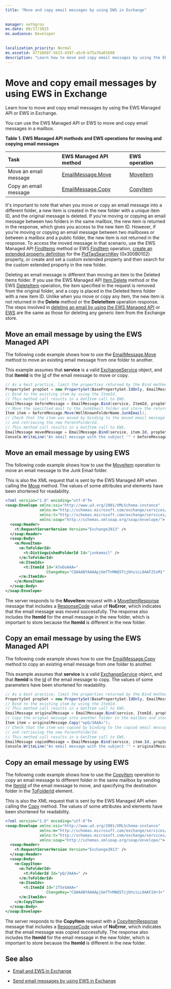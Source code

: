 ```yaml
---
title: "Move and copy email messages by using EWS in Exchange"
 
 
manager: sethgros
ms.date: 09/17/2015
ms.audience: Developer
 
 
localization_priority: Normal
ms.assetid: 4771668f-5623-4397-a5c0-b75a7ba01698
description: "Learn how to move and copy email messages by using the EWS Managed API or EWS in Exchange."
---
```


# Move and copy email messages by using EWS in Exchange

Learn how to move and copy email messages by using the EWS Managed API or EWS in Exchange.
  
You can use the EWS Managed API or EWS to move and copy email messages in a mailbox.
  
**Table 1. EWS Managed API methods and EWS operations for moving and copying email messages**

|**Task**|**EWS Managed API method**|**EWS operation**|
|:-----|:-----|:-----|
|Move an email message  <br/> |[EmailMessage.Move](http://msdn.microsoft.com/en-us/library/office/microsoft.exchange.webservices.data.emailmessage.move%28v=exchg.80%29.aspx) <br/> |[MoveItem](http://msdn.microsoft.com/library/dcf40fa7-7796-4a5c-bf5b-7a509a18d208%28Office.15%29.aspx) <br/> |
|Copy an email message  <br/> |[EmailMessage.Copy](http://msdn.microsoft.com/en-us/library/office/microsoft.exchange.webservices.data.emailmessage.copy%28v=exchg.80%29.aspx) <br/> |[CopyItem](http://msdn.microsoft.com/library/bcc68f9e-d511-4c29-bba6-ed535524624a%28Office.15%29.aspx) <br/> |
   
It's important to note that when you move or copy an email message into a different folder, a new item is created in the new folder with a unique item ID, and the original message is deleted. If you're moving or copying an email message between two folders in the same mailbox, the new item is returned in the response, which gives you access to the new item ID. However, if you're moving or copying an email message between two mailboxes or between a mailbox and a public folder, the new item is not returned in the response. To access the moved message in that scenario, use the EWS Managed API [FindItems](http://msdn.microsoft.com/en-us/library/microsoft.exchange.webservices.data.exchangeservice.finditems%28v=exchg.80%29.aspx) method or EWS [FindItem](http://msdn.microsoft.com/library/ebad6aae-16e7-44de-ae63-a95b24539729%28Office.15%29.aspx) operation, [create an extended property definition](properties-and-extended-properties-in-ews-in-exchange.md) for the [PidTagSearchKey](http://msdn.microsoft.com/en-us/library/cc839918.aspx) (0x300B0102) property, or create and set a custom extended property and then search for the custom extended property in the new folder. 
  
Deleting an email message is different than moving an item to the Deleted Items folder. If you use the EWS Managed API [Item.Delete](http://msdn.microsoft.com/en-us/library/office/dd635072%28v=exchg.80%29.aspx) method or the EWS [DeleteItem](../web-service-reference/deleteitem-operation.md) operation, the item specified in the request is removed from the original folder, and a copy is placed in the Deleted Items folder with a new item ID. Unlike when you move or copy any item, the new item is not returned in the **Delete** method or the **DeleteItem** operation response. The steps involved in [deleting an email by using the EWS Managed API](how-to-work-with-exchange-mailbox-items-by-using-ews-in-exchange.md#bk_deleteewsma) or [EWS](how-to-work-with-exchange-mailbox-items-by-using-ews-in-exchange.md#bk_deleteews) are the same as those for deleting any generic item from the Exchange store. 
  
## Move an email message by using the EWS Managed API
<a name="bk_moveewsma"> </a>

The following code example shows how to use the [EmailMessage.Move](http://msdn.microsoft.com/en-us/library/office/microsoft.exchange.webservices.data.emailmessage.move%28v=exchg.80%29.aspx) method to move an existing email message from one folder to another. 
  
This example assumes that **service** is a valid [ExchangeService](http://msdn.microsoft.com/en-us/library/microsoft.exchange.webservices.data.exchangeservice%28v=exchg.80%29.aspx) object, and that **ItemId** is the [Id](http://msdn.microsoft.com/en-us/library/office/microsoft.exchange.webservices.data.item.id%28v=exchg.80%29.aspx) of the email message to move or copy. 
  
```cs
// As a best practice, limit the properties returned by the Bind method to only those that are required.
PropertySet propSet = new PropertySet(BasePropertySet.IdOnly, EmailMessageSchema.Subject, EmailMessageSchema.ParentFolderId);
// Bind to the existing item by using the ItemId.
// This method call results in a GetItem call to EWS.
EmailMessage beforeMessage = EmailMessage.Bind(service, ItemId, propSet);
// Move the specified mail to the JunkEmail folder and store the returned item.
Item item = beforeMessage.Move(WellKnownFolderName.JunkEmail);
// Check that the item was moved by binding to the moved email message 
// and retrieving the new ParentFolderId.
// This method call results in a GetItem call to EWS.
EmailMessage movedMessage = EmailMessage.Bind(service, item.Id, propSet);
Console.WriteLine("An email message with the subject '" + beforeMessage.Subject + "' has been moved from the '" + beforeMessage.ParentFolderId + "' folder to the '" + movedMessage.ParentFolderId + "' folder.");
```

## Move an email message by using EWS
<a name="bk_moveews"> </a>

The following code example shows how to use the [MoveItem](http://msdn.microsoft.com/library/dcf40fa7-7796-4a5c-bf5b-7a509a18d208%28Office.15%29.aspx) operation to move an email message to the Junk Email folder. 
  
This is also the XML request that is sent by the EWS Managed API when calling the [Move](http://msdn.microsoft.com/en-us/library/office/microsoft.exchange.webservices.data.emailmessage.move%28v=exchg.80%29.aspx) method. The values of some attributes and elements have been shortened for readability. 
  
```XML
<?xml version="1.0" encoding="utf-8"?>
<soap:Envelope xmlns:xsi="http://www.w3.org/2001/XMLSchema-instance"
               xmlns:m="http://schemas.microsoft.com/exchange/services/2006/messages"
               xmlns:t="http://schemas.microsoft.com/exchange/services/2006/types"
               xmlns:soap="http://schemas.xmlsoap.org/soap/envelope/">
  <soap:Header>
    <t:RequestServerVersion Version="Exchange2013" />
  </soap:Header>
  <soap:Body>
    <m:MoveItem>
      <m:ToFolderId>
        <t:DistinguishedFolderId Id="junkemail" />
      </m:ToFolderId>
      <m:ItemIds>
        <t:ItemId Id="AfwDoAAA="
                  ChangeKey="CQAAABYAAAApjGm7TnMWQ5TzjbhziLL0AAF25sM1" />
      </m:ItemIds>
    </m:MoveItem>
  </soap:Body>
</soap:Envelope>
```

The server responds to the **MoveItem** request with a [MoveItemResponse](http://msdn.microsoft.com/library/77be5104-1e09-4d50-abec-4fadb3a230e5%28Office.15%29.aspx) message that includes a [ResponseCode](http://msdn.microsoft.com/library/4b84d670-74c9-4d6d-84e7-f0a9f76f0d93%28Office.15%29.aspx) value of **NoError**, which indicates that the email message was moved successfully. The response also includes the **ItemId** for the email message in the new folder, which is important to store because the **ItemId** is different in the new folder. 
  
## Copy an email message by using the EWS Managed API
<a name="bk_copyewsma"> </a>

The following code example shows how to use the [EmailMessage.Copy](http://msdn.microsoft.com/en-us/library/office/microsoft.exchange.webservices.data.emailmessage.copy%28v=exchg.80%29.aspx) method to copy an existing email message from one folder to another. 
  
This example assumes that **service** is a valid [ExchangeService](http://msdn.microsoft.com/en-us/library/microsoft.exchange.webservices.data.exchangeservice%28v=exchg.80%29.aspx) object, and that **ItemId** is the [Id](http://msdn.microsoft.com/en-us/library/office/microsoft.exchange.webservices.data.item.id%28v=exchg.80%29.aspx) of the email message to copy. The values of some parameters have been shortened for readability. 
  
```cs
// As a best practice, limit the properties returned by the Bind method to only those that are required.
PropertySet propSet = new PropertySet(BasePropertySet.IdOnly, EmailMessageSchema.Subject, EmailMessageSchema.ParentFolderId);
// Bind to the existing item by using the ItemId.
// This method call results in a GetItem call to EWS.
EmailMessage originalMessage = EmailMessage.Bind(service, ItemId, propSet);
// Copy the orignal message into another folder in the mailbox and store the returned item.
Item item = originalMessage.Copy("epQ/3AAA=");
// Check that the item was copied by binding to the copied email message 
// and retrieving the new ParentFolderId.
// This method call results in a GetItem call to EWS.
EmailMessage copiedMessage = EmailMessage.Bind(service, item.Id, propSet);
Console.WriteLine("An email message with the subject '" + originalMessage.Subject + "' has been copied from the '" + originalMessage.ParentFolderId + "' folder to the '" + copiedMessage.ParentFolderId + "' folder.");
```

## Copy an email message by using EWS
<a name="bk_copyews"> </a>

The following code example shows how to use the [CopyItem](http://msdn.microsoft.com/library/bcc68f9e-d511-4c29-bba6-ed535524624a%28Office.15%29.aspx) operation to copy an email message to different folder in the same mailbox by sending the [ItemId](http://msdn.microsoft.com/library/3350b597-57a0-4961-8f44-8624946719b4%28Office.15%29.aspx) of the email message to move, and specifying the destination folder in the [ToFolderId](http://msdn.microsoft.com/library/bd6a4265-ad40-43f6-bcc4-0bf5df4e984c%28Office.15%29.aspx) element. 
  
This is also the XML request that is sent by the EWS Managed API when calling the [Copy](http://msdn.microsoft.com/en-us/library/office/microsoft.exchange.webservices.data.emailmessage.copy%28v=exchg.80%29.aspx) method. The values of some attributes and elements have been shortened for readability. 
  
```XML
<?xml version="1.0" encoding="utf-8"?>
<soap:Envelope xmlns:xsi="http://www.w3.org/2001/XMLSchema-instance"
               xmlns:m="http://schemas.microsoft.com/exchange/services/2006/messages"
               xmlns:t="http://schemas.microsoft.com/exchange/services/2006/types"
               xmlns:soap="http://schemas.xmlsoap.org/soap/envelope/">
  <soap:Header>
    <t:RequestServerVersion Version="Exchange2013" />
  </soap:Header>
  <soap:Body>
    <m:CopyItem>
      <m:ToFolderId>
        <t:FolderId Id="pQ/3AAA=" />
      </m:ToFolderId>
      <m:ItemIds>
        <t:ItemId Id="2TSeSAAA="
                  ChangeKey="CQAAABYAAAApjGm7TnMWQ5TzjbhziLL0AAF2d+3+" />
      </m:ItemIds>
    </m:CopyItem>
  </soap:Body>
</soap:Envelope>
```

The server responds to the **CopyItem** request with a [CopyItemResponse](http://msdn.microsoft.com/library/ae402bc1-4589-45e0-a929-f368c916a7e4%28Office.15%29.aspx) message that includes a [ResponseCode](http://msdn.microsoft.com/library/4b84d670-74c9-4d6d-84e7-f0a9f76f0d93%28Office.15%29.aspx) value of **NoError**, which indicates that the email message was copied successfully. The response also includes the **ItemId** for the email message in the new folder, which is important to store because the **ItemId** is different in the new folder. 
  
## See also


- [Email and EWS in Exchange](email-and-ews-in-exchange.md)
    
- [Send email messages by using EWS in Exchange](how-to-send-email-messages-by-using-ews-in-exchange.md)
    

